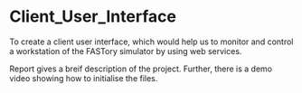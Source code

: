 # Client_User_Interface
To create a client user interface, which would help us to monitor and control a workstation of the FASTory simulator by using web services.

Report gives a breif description of the project. Further, there is a demo video showing how to initialise the files.
